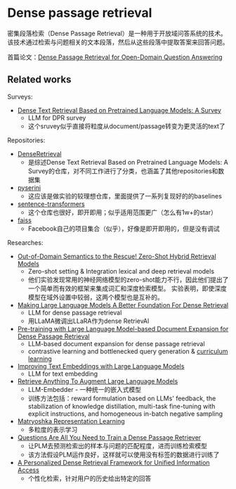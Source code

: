 # Dense passage retrieval

密集段落检索（Dense Passage Retrieval）是一种用于开放域问答系统的技术。该技术通过检索与问题相关的文本段落，然后从这些段落中提取答案来回答问题。

首篇论文：[Dense Passage Retrieval for Open-Domain Question Answering](https://aclanthology.org/2020.emnlp-main.550/)

## Related works

Surveys:
- [Dense Text Retrieval Based on Pretrained Language Models: A Survey](https://dl.acm.org/doi/abs/10.1145/3637870)
	- LLM for DPR survey
	- 这个sruvey似乎直接将粒度从document/passage转变为更灵活的text了

Repositories:
- [DenseRetrieval](https://github.com/RUCAIBox/DenseRetrieval)
	- 是综述Dense Text Retrieval Based on Pretrained Language Models: A Survey的仓库，对不同工作进行了分类，也涵盖了其他repositories和数据集
- [pyserini](https://github.com/castorini/pyserini)
	- 这应该是做实验的较理想仓库，里面提供了一系列复现好的的baselines
- [sentence-transformers](https://github.com/UKPLab/sentence-transformers)
	- 这个仓库也很好，即开即用；似乎适用范围更广（怎么有1w+的star）
- [faiss](https://github.com/facebookresearch/faiss)
	- Facebook自己的项目集合（似乎），好像是即开即用的，但是没有调试

Researches:
- [Out-of-Domain Semantics to the Rescue! Zero-Shot Hybrid Retrieval Models](https://link.springer.com/chapter/10.1007/978-3-030-99736-6_7)
	- Zero-shot setting & Integration lexical and deep retrieval models
	- 他们实验发现常用的神经网络模型的zero-shot能力不行，因此他们提出了一个简单而有效的框架来集成词汇和深度检索模型。 实验表明，即使深度模型在域外设置中较弱，这两个模型也是互补的。
- [Making Large Language Models A Better Foundation For Dense Retrieval](https://arxiv.org/abs/2312.15503)
	- LLM for dense passage retrieval
	- 用LLaMA微调出LLaRA作为dense RetrievAl
- [Pre-training with Large Language Model-based Document Expansion for Dense Passage Retrieval](https://arxiv.org/abs/2308.08285)
	- LLM-based document expansion for dense passage retrieval
	- contrastive learning and bottlenecked query generation & [curriculum learning](../../2.%20Approaches/Curriculum%20learning.md)
- [Improving Text Embeddings with Large Language Models](https://arxiv.org/abs/2401.00368)
	- LLM for text embedding
- [Retrieve Anything To Augment Large Language Models](https://arxiv.org/abs/2310.07554)
	- LLM-Embedder - 一种统一的嵌入式模型
	- 训练方法包括：reward formulation based on LLMs' feedback, the stabilization of knowledge distillation, multi-task fine-tuning with explicit instructions, and homogeneous in-batch negative sampling
- [Matryoshka Representation Learning](https://proceedings.neurips.cc/paper_files/paper/2022/hash/c32319f4868da7613d78af9993100e42-Abstract-Conference.html)
	- 多粒度的表示学习
- [Questions Are All You Need to Train a Dense Passage Retriever](https://doi.org/10.1162/tacl_a_00564)
	- 让PLM去预测检索出的样本与问题的匹配程度，进而训练检索模型
	- 该方法假设PLM运作良好，这样就可以使用没有标签的数据进行训练了
- [A Personalized Dense Retrieval Framework for Unified Information Access](https://doi.org/10.1145/3539618.3591626)
	- 个性化检索，针对用户的历史给出特定的回答
